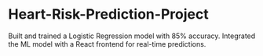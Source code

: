 # Heart-Risk-Prediction-Project
Built and trained a Logistic Regression model with 85% accuracy. Integrated the ML model with a React frontend for real-time predictions.
